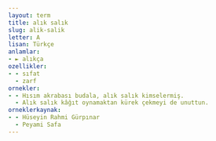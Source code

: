 ```yaml
---
layout: term
title: alık salık
slug: alik-salik
letter: A
lisan: Türkçe
anlamlar:
- ► alıkça
ozellikler:
- - sıfat
  - zarf
ornekler:
- - Hısım akrabası budala, alık salık kimselermiş.
  - Alık salık kâğıt oynamaktan kürek çekmeyi de unuttun.
orneklerkaynak:
- - Hüseyin Rahmi Gürpınar
  - Peyami Safa
---
```

